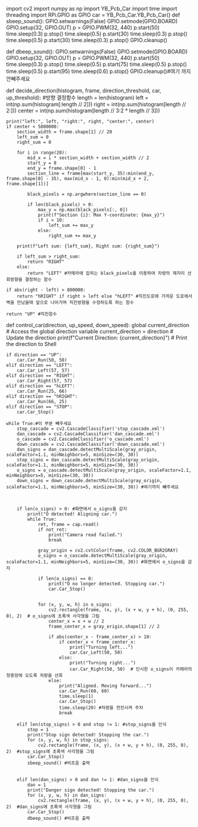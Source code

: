 
import cv2
import numpy as np
import YB_Pcb_Car
import time
import threading
import RPi.GPIO as GPIO
car = YB_Pcb_Car.YB_Pcb_Car()
def sbeep_sound():
    GPIO.setwarnings(False)
    GPIO.setmode(GPIO.BOARD)
    GPIO.setup(32, GPIO.OUT)
    p = GPIO.PWM(32, 440)
    p.start(50)
    time.sleep(0.3)
    p.stop()
    time.sleep(0.5)
    p.start(30)
    time.sleep(0.3)
    p.stop()
    time.sleep(0.5)
    p.start(30)
    time.sleep(0.3)
    p.stop()
    GPIO.cleanup()
    
def dbeep_sound():
    GPIO.setwarnings(False)
    GPIO.setmode(GPIO.BOARD)
    GPIO.setup(32, GPIO.OUT)
    p = GPIO.PWM(32, 440)
    p.start(50)
    time.sleep(0.3)
    p.stop()
    time.sleep(0.5)
    p.start(75)
    time.sleep(0.5)
    p.stop()
    time.sleep(0.5)
    p.start(95)
    time.sleep(0.6)
    p.stop()
    GPIO.cleanup()#여기 까지 안빼주세요



def decide_direction(histogram, frame, direction_threshold, car, up_threshold): #방향 결정함수
    length = len(histogram)
    left = int(np.sum(histogram[:length // 2]))
    right = int(np.sum(histogram[length // 2:]))
    center = int(np.sum(histogram[length // 3:2 * length // 3]))

    print("left:", left, "right:", right, "center:", center)
    if center < 5800000:
        section_width = frame.shape[1] // 20
        left_sum = 0
        right_sum = 0

        for i in range(20):
            mid_x = i * section_width + section_width // 2
            start_y = 0
            end_y = frame.shape[0] - 1
            section_line = frame[max(start_y, 35):min(end_y, frame.shape[0] - 35), max(mid_x - 1, 0):min(mid_x + 2, frame.shape[1])]

            black_pixels = np.argwhere(section_line == 0)

            if len(black_pixels) > 0:
                max_y = np.max(black_pixels[:, 0])
                print(f"Section {i}: Max Y-coordinate: {max_y}")
                if i < 10:
                    left_sum += max_y
                else:
                    right_sum += max_y

        print(f"Left sum: {left_sum}, Right sum: {right_sum}")

        if left_sum > right_sum:
            return "RIGHT"
        else:
            return "LEFT" #카메라에 잡히는 black_pixels을 이용하여 차량의 제자리 선회방향을 결정하는 함수

    if abs(right - left) > 800000:
        return "hRIGHT" if right > left else "hLEFT" #직진도로에 가까운 도로에서 벽을 만났을때 앞으로 나아가며 직진방향을 수정하도록 하는 함수

    return "UP" #직진함수

def control_car(direction, up_speed, down_speed):
    global current_direction  # Access the global direction variable
    current_direction = direction  # Update the direction
    print(f"Current Direction: {current_direction}")  # Print the direction to Shell

    if direction == "UP":
        car.Car_Run(50, 50)
    elif direction == "LEFT":
        car.Car_Left(57, 57)
    elif direction == "RIGHT":
        car.Car_Right(57, 57)
    elif direction == "hLEFT":
        car.Car_Run(25, 66)
    elif direction == "hRIGHT":
        car.Car_Run(66, 25)
    elif direction == "STOP":
        car.Car_Stop()

    while True:#이 부분 빼주세요
        stop_cascade = cv2.CascadeClassifier('stop_cascade.xml')
        dan_cascade = cv2.CascadeClassifier('dan_cascade.xml')
        o_cascade = cv2.CascadeClassifier('o_cascade.xml')
        down_cascade = cv2.CascadeClassifier('down_cascade.xml')
        dan_signs = dan_cascade.detectMultiScale(gray_origin, scaleFactor=1.1, minNeighbors=5, minSize=(30, 30))
        stop_signs = dan_cascade.detectMultiScale(gray_origin, scaleFactor=1.1, minNeighbors=5, minSize=(30, 30))
        o_signs = o_cascade.detectMultiScale(gray_origin, scaleFactor=1.1, minNeighbors=5, minSize=(30, 30))
        down_signs = down_cascade.detectMultiScale(gray_origin, scaleFactor=1.1, minNeighbors=5, minSize=(30, 30)) #여기까지 뺴주세요

        
        
        if len(o_signs) > 0: #화면에서 o_signs을 감지
            print("O detected! Aligning car.")
            while True:
                ret, frame = cap.read()
                if not ret:
                    print("Camera read failed.")
                    break

                gray_origin = cv2.cvtColor(frame, cv2.COLOR_BGR2GRAY)
                o_signs = o_cascade.detectMultiScale(gray_origin, scaleFactor=1.1, minNeighbors=5, minSize=(30, 30)) #화면에서 o_signs을 감지

                if len(o_signs) == 0:
                    print("O no longer detected. Stopping car.")
                    car.Car_Stop()
                  

                for (x, y, w, h) in o_signs:
                    cv2.rectangle(frame, (x, y), (x + w, y + h), (0, 255, 0), 2)  # o_signs에 초록색 사각형을 그림
                    center_x = x + w // 2
                    frame_center_x = gray_origin.shape[1] // 2 

                    if abs(center_x - frame_center_x) > 10: 
                        if center_x < frame_center_x:
                            print("Turning left...")
                            car.Car_Left(50, 50)  
                        else:
                            print("Turning right...")
                            car.Car_Right(50, 50)  # 인시한 o_signs이 카메라의 정중앙에 오도록 차량을 선회
                    else:
                        print("Aligned. Moving forward...")
                        car.Car_Run(60, 60)
                        time.sleep(1)
                        car.Car_Stop()
                        time.sleep(20) #차량을 전진시켜 주차
                        break
                    
        elif len(stop_signs) > 0 and stop != 1: #stop_signs을 인식
            stop = 1
            print("Stop sign detected! Stopping the car.")
            for (x, y, w, h) in stop_signs:
                cv2.rectangle(frame, (x, y), (x + w, y + h), (0, 255, 0), 2)  #stop_signs에 초록색 사각형을 그림
            car.Car_Stop()
            sbeep_sound() #비프음 출력
           

        elif len(dan_signs) > 0 and dan != 1: #dan_signs을 인식
            dan = 1
            print("Danger sign detected! Stopping the car.")
            for (x, y, w, h) in dan_signs:
                cv2.rectangle(frame, (x, y), (x + w, y + h), (0, 255, 0), 2)  #dan_signs에 초록색 사각형을 그림
            car.Car_Stop()
            dbeep_sound() #비프음 출력
            
            

    
